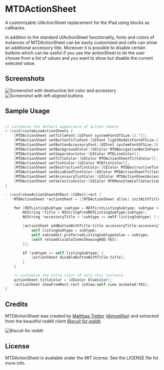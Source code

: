 # MTDActionSheet

A customizable UIActionSheet replacement for the iPad using blocks as callbacks.

In addition to the standard UIActionSheet functionality, fonts and colors of instances of MTDActionSheet can be easily customized and cells can show an additional accessory title.
Moreover it is possible to disable certain buttons which can be useful if you use the actionSheet to let the user choose from a list of values and you want to show but disable the current selected value.

## Screenshots

![Screenshot with destructive tint color and accessory](https://www.evernote.com/shard/s5/sh/473a4121-62dd-4d56-8abe-ec43cc70abd3/81fd67c5a9e6dc73d37ade4d261fc9b0/res/09a7762d-7b47-47ea-b65b-7816b169465e/skitch.png)
![Screenshot with left-aligned buttons](https://www.evernote.com/shard/s5/sh/3878a8ee-2214-4428-b7d0-7a043f799043/ea5f3a62576a3064c0b7773788034e17/res/1c8bfd21-58b2-43cf-8867-39a9e324810e/skitch.png)

## Sample Usage

```objective-c

// customize the default appearance of action sheets
+ (void)customizeActionSheets {
    [MTDActionSheet setTitleFont:[UIFont systemFontOfSize:13.f]];
    [MTDActionSheet setButtonTitleFont:[UIFont lightRedditFontOfSize:21.f]];
    [MTDActionSheet setButtonAccessoryFont:[UIFont systemFontOfSize:19.f]];
    [MTDActionSheet setBackgroundColor:[UIColor MTDNavigationBarInPopoverBarTintColor]];
    [MTDActionSheet setSeparatorColor:[UIColor MTDLineColor]];
    [MTDActionSheet setTitleColor:[UIColor MTDActionSheetTitleColor]];
    [MTDActionSheet setTintColor:[UIColor MTDTintColor]];
    [MTDActionSheet setDestructiveTintColor:[UIColor MTDDestructiveTintColor]];
    [MTDActionSheet setDisabledTintColor:[UIColor MTDActionSheetTitleColor]];
    [MTDActionSheet setAccessoryTintColor:[UIColor MTDActionSheetAccessoryColor]];
    [MTDActionSheet setSelectionColor:[UIColor MTDMenuItemCellSelectionColor]];
}

- (void)showActionSheetAtRect:(CGRect)rect {
    MTDActionSheet *actionSheet = [[MTDActionSheet alloc] initWithTitle:@"Submissions from"];

    for (RDTListingSubtype subtype = RDTFirstListingSubtype; subtype <= RDTLastListingSubtype; subtype++) {
        NSString *title = NSStringFromRDTListingSubtype(subtype);
        NSString *accessoryTitle = (subtype == self.listingSubtype) ? @"✓" : nil;

        [actionSheet addButtonWithTitle:title accessoryTitle:accessoryTitle block:^(MTDActionSheet *sheet, NSInteger buttonIndex) {
            self.listingSubtype = subtype;
            self.subreddit.preferredListingSubtypeValue = subtype;
            [self reloadVisibleItemsShowingHUD:YES];
        }];

        if (subtype == self.listingSubtype) {
            [actionSheet disableButtonWithTitle:title];
        }
    }

    // customize the title color of only this instance
    actionSheet.titleColor = [UIColor blueColor];
    [actionSheet showFromRect:rect inView:self.view animated:YES];
}

```

## Credits

MTDActionSheet was created by [Matthias Tretter](https://github.com/myell0w/) ([@myell0w](http://twitter.com/myell0w)) and extracted from the beautiful reddit client [*Biscuit for reddit*](http://biscuitapp.co).

![Biscuit for reddit](http://cdn.maikoapp.com/4u9e/5cu3e/200w.png)

## License

MTDActionSheet is available under the MIT license. See the LICENSE file for more info.
